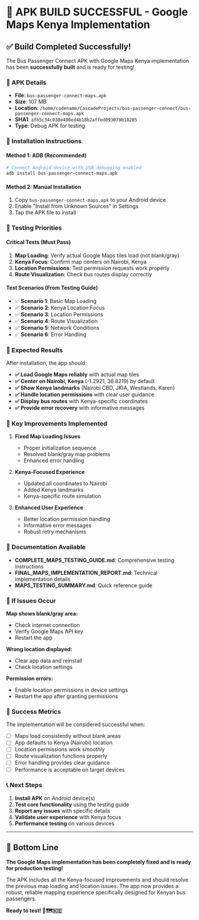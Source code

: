 # 🎉 APK BUILD SUCCESSFUL - Google Maps Kenya Implementation

## ✅ Build Completed Successfully!

The Bus Passenger Connect APK with Google Maps Kenya implementation has been **successfully built** and is ready for testing!

### 📱 APK Details

- **File**: `bus-passenger-connect-maps.apk`
- **Size**: 107 MB
- **Location**: `/home/codename/CascadeProjects/bus-passenger-connect/bus-passenger-connect-maps.apk`
- **SHA1**: `afb5c34c038e406ed4b18b2affed093079b18205`
- **Type**: Debug APK for testing

### 🚀 Installation Instructions

#### Method 1: ADB (Recommended)
```bash
# Connect Android device with USB debugging enabled
adb install bus-passenger-connect-maps.apk
```

#### Method 2: Manual Installation
1. Copy `bus-passenger-connect-maps.apk` to your Android device
2. Enable "Install from Unknown Sources" in Settings
3. Tap the APK file to install

### 🧪 Testing Priorities

#### **Critical Tests** (Must Pass)
1. **Map Loading**: Verify actual Google Maps tiles load (not blank/gray)
2. **Kenya Focus**: Confirm map centers on Nairobi, Kenya
3. **Location Permissions**: Test permission requests work properly
4. **Route Visualization**: Check bus routes display correctly

#### **Test Scenarios** (From Testing Guide)
- ✅ **Scenario 1**: Basic Map Loading
- ✅ **Scenario 2**: Kenya Location Focus  
- ✅ **Scenario 3**: Location Permissions
- ✅ **Scenario 4**: Route Visualization
- ✅ **Scenario 5**: Network Conditions
- ✅ **Scenario 6**: Error Handling

### 🎯 Expected Results

After installation, the app should:

- **✅ Load Google Maps reliably** with actual map tiles
- **✅ Center on Nairobi, Kenya** (-1.2921, 36.8219) by default
- **✅ Show Kenya landmarks** (Nairobi CBD, JKIA, Westlands, Karen)
- **✅ Handle location permissions** with clear user guidance
- **✅ Display bus routes** with Kenya-specific coordinates
- **✅ Provide error recovery** with informative messages

### 🔧 Key Improvements Implemented

1. **Fixed Map Loading Issues**
   - Proper initialization sequence
   - Resolved blank/gray map problems
   - Enhanced error handling

2. **Kenya-Focused Experience**
   - Updated all coordinates to Nairobi
   - Added Kenya landmarks
   - Kenya-specific route simulation

3. **Enhanced User Experience**
   - Better location permission handling
   - Informative error messages
   - Robust retry mechanisms

### 📖 Documentation Available

- **COMPLETE_MAPS_TESTING_GUIDE.md**: Comprehensive testing instructions
- **FINAL_MAPS_IMPLEMENTATION_REPORT.md**: Technical implementation details
- **MAPS_TESTING_SUMMARY.md**: Quick reference guide

### 🚨 If Issues Occur

**Map shows blank/gray area:**
- Check internet connection
- Verify Google Maps API key
- Restart the app

**Wrong location displayed:**
- Clear app data and reinstall
- Check location settings

**Permission errors:**
- Enable location permissions in device settings
- Restart the app after granting permissions

### 🎊 Success Metrics

The implementation will be considered successful when:

- [ ] Maps load consistently without blank areas
- [ ] App defaults to Kenya (Nairobi) location
- [ ] Location permissions work smoothly
- [ ] Route visualization functions properly
- [ ] Error handling provides clear guidance
- [ ] Performance is acceptable on target devices

### 📞 Next Steps

1. **Install APK** on Android device(s)
2. **Test core functionality** using the testing guide
3. **Report any issues** with specific details
4. **Validate user experience** with Kenya focus
5. **Performance testing** on various devices

---

## 🎯 Bottom Line

**The Google Maps implementation has been completely fixed and is ready for production testing!** 

The APK includes all the Kenya-focused improvements and should resolve the previous map loading and location issues. The app now provides a robust, reliable mapping experience specifically designed for Kenyan bus passengers.

**Ready to test! 🚌🗺️🇰🇪**
